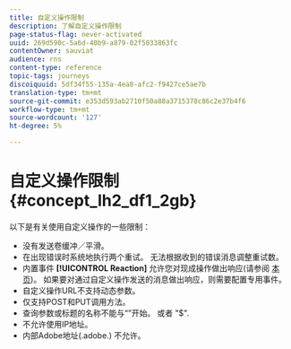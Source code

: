 ```yaml
---
title: 自定义操作限制
description: 了解自定义操作限制
page-status-flag: never-activated
uuid: 269d590c-5a6d-40b9-a879-02f5033863fc
contentOwner: sauviat
audience: rns
content-type: reference
topic-tags: journeys
discoiquuid: 5df34f55-135a-4ea8-afc2-f9427ce5ae7b
translation-type: tm+mt
source-git-commit: e353d593ab2710f50a88a3715378c86c2e37b4f6
workflow-type: tm+mt
source-wordcount: '127'
ht-degree: 5%

---
```



# 自定义操作限制 {#concept_lh2_df1_2gb}

以下是有关使用自定义操作的一些限制：

* 没有发送卷缓冲／平滑。
* 在出现错误时系统地执行两个重试。 无法根据收到的错误消息调整重试数。
* 内置事件 **[!UICONTROL Reaction]** 允许您对现成操作做出响应(请参阅 [本页](../building-journeys/reaction-events.md))。 如果要对通过自定义操作发送的消息做出响应，则需要配置专用事件。
* 自定义操作URL不支持动态参数。
* 仅支持POST和PUT调用方法。
* 查询参数或标题的名称不能与“”开始。 或者 &quot;$&quot;.
* 不允许使用IP地址。
* 内部Adobe地址(.adobe.) 不允许。
